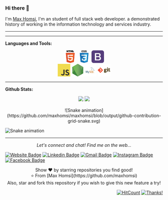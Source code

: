 ### Hi there 👋

I'm [Max Homsi](https://maxhomsi.github.io/myportfolio/), I'm an student of full stack web developer. a demonstrated history of working in the information technology and services industry.

---



  ***

**Languages and Tools:**

<p align="center">

  <div align="center">
  
 <code><img height="40" src="https://raw.githubusercontent.com/github/explore/80688e429a7d4ef2fca1e82350fe8e3517d3494d/topics/html/html.png"></code> 
 <code><img height="40" src="https://raw.githubusercontent.com/github/explore/80688e429a7d4ef2fca1e82350fe8e3517d3494d/topics/css/css.png"></code> 
 <code><img height="40" src="https://raw.githubusercontent.com/github/explore/80688e429a7d4ef2fca1e82350fe8e3517d3494d/topics/bootstrap/bootstrap.png">  </code> 
 <code><img height="40" src="https://raw.githubusercontent.com/github/explore/80688e429a7d4ef2fca1e82350fe8e3517d3494d/topics/javascript/javascript.png"></code>
<code><img height="40" src="https://raw.githubusercontent.com/github/explore/80688e429a7d4ef2fca1e82350fe8e3517d3494d/topics/nodejs/nodejs.png"></code><code><img height="40" src="https://raw.githubusercontent.com/github/explore/80688e429a7d4ef2fca1e82350fe8e3517d3494d/topics/mysql/mysql.png"></code> <code><img height="40" src="https://raw.githubusercontent.com/github/explore/80688e429a7d4ef2fca1e82350fe8e3517d3494d/topics/git/git.png"></code>
  </div>
  </p>

---

**Github Stats:**

<p align="center">
  
  <img src="https://github-readme-stats.vercel.app/api?username=maxhomsi&hide=stars&show_icons=true&theme=dracula&line_height=32">
  <img src="https://github-readme-stats.vercel.app/api/top-langs/?username=maxhomsi&count_public=true&theme=dracula"><br>
 <br>
 ![Snake animation](https://github.com/maxhomsi/maxhomsi/blob/output/github-contribution-grid-snake.svg)
  
 ![Snake animation](https://github.com/maxhomsi/maxhomsi/blob/output/github-contribution-grid-snake.svg)

</p>

---
<p align="center">
  <i>Let's connect and chat! Find me on the web...</i>
 
 [![Website Badge](https://img.shields.io/badge/-maxhomsi.com-47CCCC?style=flat&logo=Google-Chrome&logoColor=white&link=https://maxhomsi.github.io/myportfolio/)](https://maxhomsi.github.io/myportfolio/) 
   [![Linkedin Badge](https://img.shields.io/badge/-Max_Homsi-blue?style=flat-square&logo=Linkedin&logoColor=white&link=https://www.linkedin.com/in/maxhomsi/)](https://www.linkedin.com/in/maxhomsi/)
  [![Gmail Badge](https://img.shields.io/badge/-maxhomsi-c14438?style=flat-square&logo=Gmail&logoColor=white&link=mailto:maxhomsi@gmail.com)](mailto:maxhomsi@gmail.com)
   [![Instagram Badge](https://img.shields.io/badge/-@ximilis-purple?style=flat&logo=instagram&logoColor=white&link=https://instagram.com/ximilis)](https://instagram.com/ximilis) 
   [![Facebook Badge](https://img.shields.io/badge/-Max_Homsi-036be4?style=flat-square&logo=Facebook&logoColor=white&link=https://www.facebook.com/ximilis/)](hhttps://www.facebook.com/ximilis/)
  
  <p align="center">
    Show ❤️ by starring repositories you find good! 
    <br />
    ⭐️ From [Max Homsi](https://github.com/maxhomsi)
    <br />
    Also, star and fork this repository if you wish to give this new feature a try!
  </p>
</p>

<div align="right">
  
[![HitCount](https://hits.dwyl.com/maxhomsi/maxhomsi.svg?style=flat-square)](http://hits.dwyl.com/maxhomsi/maxhomsi)
  [![Thanks!](https://img.shields.io/badge/Thanks%20for%20visiting-!-1EAEDB.svg)](https://maxhomsi.github.io/myportfolio/)

</div>



<!--
**maxhomsi/maxhomsi** is a ✨ _special_ ✨ repository because its `README.md` (this file) appears on your GitHub profile.

Here are some ideas to get you started:

- 🔭 I’m currently working on ...
- 🌱 I’m currently learning ...
- 👯 I’m looking to collaborate on ...
- 🤔 I’m looking for help with ...
- 💬 Ask me about ...
- 📫 How to reach me: ...
- 😄 Pronouns: ...
- ⚡ Fun fact: ...
-->
